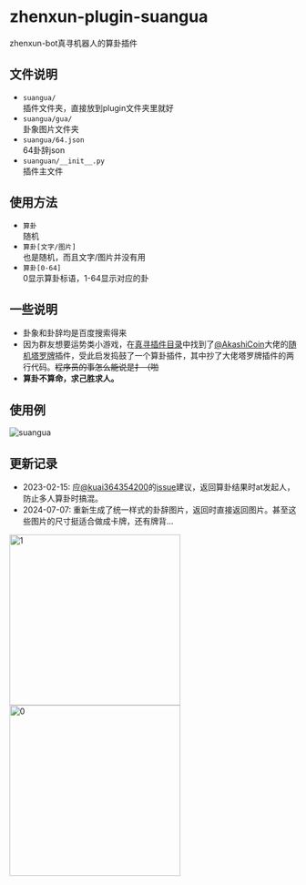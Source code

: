 # zhenxun-plugin-suangua
zhenxun-bot真寻机器人的算卦插件
## 文件说明
* `suangua/`  
插件文件夹，直接放到plugin文件夹里就好
* `suangua/gua/`  
卦象图片文件夹
* `suangua/64.json`  
64卦辞json
* `suanguan/__init__.py`  
插件主文件
## 使用方法
- `算卦`  
随机
- `算卦[文字/图片]`  
也是随机，而且文字/图片并没有用
- `算卦[0-64]`  
0显示算卦标语，1-64显示对应的卦
## 一些说明
- 卦象和卦辞均是百度搜索得来
- 因为群友想要运势类小游戏，在[真寻插件目录](https://github.com/zhenxun-org/nonebot_plugins_zhenxun_bot)中找到了[@AkashiCoin](https://github.com/AkashiCoin)大佬的[随机塔罗牌](https://github.com/AkashiCoin/nonebot_plugins_zhenxun_bot/tree/master/tarot)插件，受此启发捣鼓了一个算卦插件，其中抄了大佬塔罗牌插件的两行代码。~~程序员的事怎么能说是扌（啪~~
- **算卦不算命，求己胜求人。**
## 使用例
![suangua](https://user-images.githubusercontent.com/30593961/229328373-ff1a9dd8-df80-43a7-96a8-7883b28ef9ef.png)
## 更新记录
- 2023-02-15: 应[@kuai364354200](https://github.com/kuai364354200)的[issue](https://github.com/kuiiue/zhenxun-plugin-suangua/issues/1)建议，返回算卦结果时at发起人，防止多人算卦时搞混。
- 2024-07-07: 重新生成了统一样式的卦辞图片，返回时直接返回图片。甚至这些图片的尺寸挺适合做成卡牌，还有牌背...

<img src="https://github.com/kuiiue/zhenxun-plugin-suangua/assets/30593961/73e11399-21c2-49fd-8ec9-7e4268235544" width="300px" alt="1">
<img src="https://github.com/kuiiue/zhenxun-plugin-suangua/assets/30593961/4dd215ff-0664-4cb2-8ab0-64c394d17c28" width="300px" alt="0">
